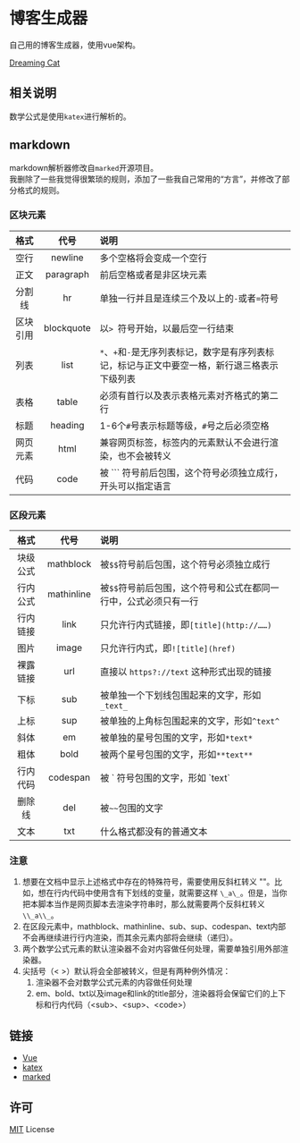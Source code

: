 # 博客生成器
自己用的博客生成器，使用vue架构。  

[Dreaming Cat](http://www.dreamingcat.me)

## 相关说明
数学公式是使用`katex`进行解析的。  

## markdown
markdown解析器修改自`marked`开源项目。  
我删除了一些我觉得很繁琐的规则，添加了一些我自己常用的“方言”，并修改了部分格式的规则。  

### 区块元素

|格式|代号|说明|
|:--:|:--:|:--|
|空行|newline|多个空格将会变成一个空行|
|正文|paragraph|前后空格或者是非区块元素|
|分割线|hr|单独一行并且是连续三个及以上的`-`或者`=`符号|
|区块引用|blockquote|以`> `符号开始，以最后空一行结束|
|列表|list|`*`、`+`和`-`是无序列表标记，数字是有序列表标记，标记与正文中要空一格，新行退三格表示下级列表|
|表格|table|必须有首行以及表示表格元素对齐格式的第二行|
|标题|heading|1-6个`#`号表示标题等级，`#`号之后必须空格|
|网页元素|html|兼容网页标签，标签内的元素默认不会进行渲染，也不会被转义|
|代码|code|被 ``` 符号前后包围，这个符号必须独立成行，开头可以指定语言|
  
### 区段元素

|格式|代号|说明|
|:--:|:--:|:--|
|块级公式|mathblock|被`$$`符号前后包围，这个符号必须独立成行|
|行内公式|mathinline|被`$$`符号前后包围，这个符号和公式在都同一行中，公式必须只有一行|
|行内链接|link|只允许行内式链接，即`[title](http://……)`|
|图片|image|只允许行内式，即`![title](href)`|
|裸露链接|url|直接以 `https?://text` 这种形式出现的链接|
|下标|sub|被单独一个下划线包围起来的文字，形如`_text_`|
|上标|sup|被单独的上角标包围起来的文字，形如`^text^`|
|斜体|em|被单独的星号包围的文字，形如`*text*`|
|粗体|bold|被两个星号包围的文字，形如`**text**`|
|行内代码|codespan|被 \` 符号包围的文字，形如 \`text\`|
|删除线|del|被`~~`包围的文字|
|文本|txt|什么格式都没有的普通文本|

### 注意
1. 想要在文档中显示上述格式中存在的特殊符号，需要使用反斜杠转义 "\"。比如，想在行内代码中使用含有下划线的变量，就需要这样 `\_a\_`。但是，当你把本脚本当作是网页脚本去渲染字符串时，那么就需要两个反斜杠转义 `\\_a\\_`。
2. 在区段元素中，mathblock、mathinline、sub、sup、codespan、text内部不会再继续进行行内渲染，而其余元素内部将会继续（递归）。
3. 两个数学公式元素的默认渲染器不会对内容做任何处理，需要单独引用外部渲染器。
4. 尖括号（&lt; &gt;）默认将会全部被转义，但是有两种例外情况：
   1. 渲染器不会对数学公式元素的内容做任何处理
   2. em、bold、txt以及image和link的title部分，渲染器将会保留它们的上下标和行内代码（&lt;sub&gt;、&lt;sup&gt;、&lt;code&gt;）

## 链接
- [Vue](https://github.com/vuejs/vue)
- [katex](https://github.com/Khan/KaTeX)
- [marked](https://github.com/chjj/marked)

## 许可
[MIT](http://opensource.org/licenses/MIT) License